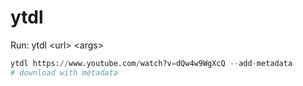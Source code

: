 # ytdl

Run: ytdl \<url\> \<args\>

``` py
ytdl https://www.youtube.com/watch?v=dQw4w9WgXcQ --add-metadata
# download with metadata
```
